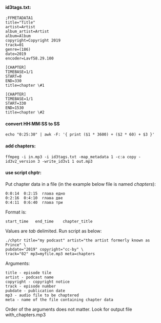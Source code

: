 #### id3tags.txt:

    ;FFMETADATA1
    title="Title"
    artist=Artist
    album_artist=Artist
    album=Album
    copyright=Copyright 2019
    track=01
    genre=(186)
    date=2019
    encoder=Lavf58.29.100

    [CHAPTER]
    TIMEBASE=1/1
    START=0
    END=330
    title=chapter \#1

    [CHAPTER]
    TIMEBASE=1/1
    START=330
    END=1530
    title=chapter \#2

#### convert HH:MM:SS to SS
    echo "0:25:30" | awk -F: '{ print ($1 * 3600) + ($2 * 60) + $3 }'

#### add chapters:
    ffmpeg -i in.mp3 -i id3tags.txt -map_metadata 1 -c:a copy -id3v2_version 3 -write_id3v1 1 out.mp3

#### use script chptr:

Put chapter data in a file (in the example below file is named _chapters_):

    0:0:14  0:2:15  глава едно
    0:2:16  0:4:10  глава две
    0:4:11  0:6:40  глава три

Format is:

    start_time   end_time    chapter_title

Values are *tab* delimited.
Run script as below:

    ./chptr title="my podcast" artist="the artist formerly known as Prince" \
    pubdate="2019" copyright="cc-by" \
    track="02" mp3=myfile.mp3 meta=chapters
    
Arguments:

    title - episode tile
    artist - podcast name
    copyright - copyright notice 
    track - episode number
    pubdate - publication date
    mp3 - audio file to be chaptered
    meta - name of the file containing chapter data

Order of the arguments does not matter.
Look for output file with_chapters.mp3

   
